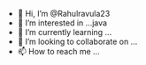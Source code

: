- 👋 Hi, I’m @Rahulravula23
- 👀 I’m interested in ...java
- 🌱 I’m currently learning ...
- 💞️ I’m looking to collaborate on ...
- 📫 How to reach me ...

<!---
Rahulravula23/Rahulravula23 is a ✨ special ✨ repository because its `README.md` (this file) appears on your GitHub profile.
You can click the Preview link to take a look at your changes.
--->
